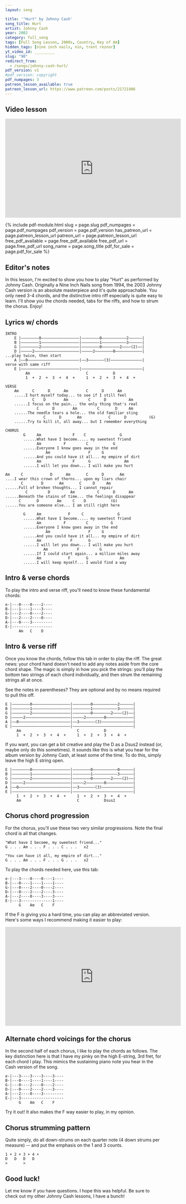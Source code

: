 ```yaml
---
layout: song

title: '"Hurt" by Johnny Cash'
song_title: Hurt
artist: Johnny Cash
year: 2002
category: full_song
tags: [Full Song Lesson, 2000s, Country, Key of Am]
hidden_tags: [nine inch nails, nin, trent reznor]
yt_video_id: _________
slug: "90"
redirect_from:
  - /songs/johnny-cash-hurt/
pdf_version: v1
#pdf_version: copyright
pdf_numpages: 3
patreon_lesson_available: true
patreon_lesson_url: https://www.patreon.com/posts/21721986
---
```


## Video lesson

<iframe width="560" height="315" src="https://www.youtube.com/embed/xN5XOUQJn1E?showinfo=0" frameborder="0" allowfullscreen></iframe>

{% include pdf-module.html slug = page.slug pdf_numpages = page.pdf_numpages pdf_version = page.pdf_version has_patreon_url = page.patreon_lesson_url patreon_url = page.patreon_lesson_url free_pdf_available = page.free_pdf_available free_pdf_url = page.free_pdf_url song_name = page.song_title pdf_for_sale = page.pdf_for_sale %}

## Editor's notes

In this lesson, I'm excited to show you how to play "Hurt" as performed by Johnny Cash. Originally a Nine Inch Nails song from 1994, the 2003 Johnny Cash version is an absolute masterpiece and it's quite approachable. You only need 3-4 chords, and the distinctive intro riff especially is quite easy to learn. I'll show you the chords needed, tabs for the riffs, and how to strum the chorus. Enjoy!

## Lyrics w/ chords

    INTRO
        E |––––––––0–––––––––––––––––|––––––––0–––––––––––2––––––|
        B |––––––––1–––––––––––––––––|––––––––1–––––––––––3––––––|
        G |––––––––2–––––––––––––––––|––––––––0––––––––2––––(2)––|
        D |–––––2––––––––––––––––––––|–––––2––––––––0––––––––––––|  ...play twice, then start
        A |––0–––––––––––––––––––––––|––3–––––––(3)––––––––––––––|     verse with same riff
        E |––––––––––––––––––––––––––|–––––––––––––––––––––––––––|
             Am                         C           D
             1  +  2  +  3  +  4  +     1  +  2  +  3  +  4  +   

    VERSE
        Am      C      D      Am        C      D      Am  
        .....I hurt myself today... to see if I still feel
                C    D        Am         C      D          Am
        ......I focus on the pain... the only thing that's real
                  C      D        Am         C       D     Am
        ......The needle tears a hole... the old familiar sting
                     C      D       Am            C      D          (G)
        ......Try to kill it, all away... but I remember everything

    CHORUS
            G     Am              F    C               G
            ......What have I become..... my sweetest friend
                  Am          F         C           G
            ......Everyone I know goes away in the end   
                      Am                 F     G
            ......And you could have it all... my empire of dirt
                  Am              F      G               Am
            ......I will let you down... I will make you hurt

    Am     C            D      Am       C      D       Am
    ....I wear this crown of thorns... upon my liars chair
           C        D       Am       C     D     Am
    ......Full of broken thoughts... I cannot repair
             C         D         Am          C      D      Am
    ......Beneath the stains of time... the feelings disappear
          C       D        Am     C    D           (G)   
    ......You are someone else... I am still right here

            G     Am            F     C               G
            ......What have I become..... my sweetest friend
                  Am          F         C          G
            ......Everyone I know goes away in the end
                      Am                 F     G
            ......And you could have it all... my empire of dirt
                  Am             F       G               
            ......I will let you down... I will make you hurt
                     Am             F         G  
            ......If I could start again... a million miles away
                  Am            F       G              Am
            ......I will keep myself... I would find a way

## Intro & verse chords

To play the intro and verse riff, you'll need to know these fundamental chords:

    e-|---0----0----2----
    B-|---1----1----3----
    G-|---2----0----2----
    D-|---2----2----0----
    A-|---0----3---------
    E-|------------------
          Am   C    D

## Intro & verse riff

Once you know the chords, follow this tab in order to play the riff. The great news: your chord hand doesn't need to add any notes aside from the core chord shape. The magic is simply in how you pick the strings: you'll play the bottom two strings of each chord individually, and then strum the remaining strings all at once.

See the notes in parentheses? They are optional and by no means required to pull this off.

    E |––––––––0–––––––––––––––––|––––––––0–––––––––––2––––––|
    B |––––––––1–––––––––––––––––|––––––––1–––––––––––3––––––|
    G |––––––––2–––––––––––––––––|––––––––0––––––––2––––(2)––|
    D |–––––2––––––––––––––––––––|–––––2––––––––0––––––––––––|
    A |––0–––––––––––––––––––––––|––3–––––––(3)––––––––––––––|
    E |––––––––––––––––––––––––––|–––––––––––––––––––––––––––|
         Am                         C           D
         1  +  2  +  3  +  4  +     1  +  2  +  3  +  4  +   

If you want, you can get a bit creative and play the D as a Dsus2 instead (or, maybe only do this sometimes). It sounds like this is what you hear for the album version by Johnny Cash, at least some of the time. To do this, simply leave the high E string open.

    E |––––––––0–––––––––––––––––|––––––––0–––––––––––0––––––|
    B |––––––––1–––––––––––––––––|––––––––1–––––––––––3––––––|
    G |––––––––2–––––––––––––––––|––––––––0––––––––2––––(2)––|
    D |–––––2––––––––––––––––––––|–––––2––––––––0––––––––––––|
    A |––0–––––––––––––––––––––––|––3–––––––(3)––––––––––––––|
    E |––––––––––––––––––––––––––|–––––––––––––––––––––––––––|
         1  +  2  +  3  +  4  +     1  +  2  +  3  +  4  +   
         Am                         C           Dsus2

## Chorus chord progression

For the chorus, you'll use these two very similar progressions. Note the final chord is all that changes.

    "What have I become, my sweetest friend..."
    G . . . Am . . . F . . . C . . .   x2

    "You can have it all, my empire of dirt..."
    G . . . Am . . . F . . . G . . .   x2

To play the chords needed here, use this tab:

    e-|---3----0----0----1----
    B-|---0----1----1----1----
    G-|---0----2----0----2----
    D-|---0----2----2----3----
    A-|---2----0----3----3----
    E-|---3--------------1----
          G    Am   C    F

If the F is giving you a hard time, you can play an abbreviated version. Here's some ways I recommend making it easier to play:

<iframe width="560" height="315" src="https://www.youtube.com/embed/2TwKQliJVkY?showinfo=0" frameborder="0" allowfullscreen></iframe>

## Alternate chord voicings for the chorus

In the second half of each chorus, I like to play the chords as follows. The key distinction here is that I have my pinky on the high E-string, 3rd fret, for each chord I play. This mimics the sustaining piano note you hear in the Cash version of the song.

    e-|---3----3----3----3----
    B-|---0----1----1----1----
    G-|---0----2----0----2----
    D-|---0----2----2----3----
    A-|---2----0----3---------
    E-|---3-------------------
          G    Am   C    F

Try it out! It also makes the F way easier to play, in my opinion.

## Chorus strumming pattern

Quite simply, do all down-strums on each quarter note (4 down strums per measure) -- and put the emphasis on the 1 and 3 counts.

    1 + 2 + 3 + 4 +
    D   D   D   D
    >       >

## Good luck!

Let me know if you have questions. I hope this was helpful. Be sure to check out my other Johnny Cash lessons, I have a bunch!

